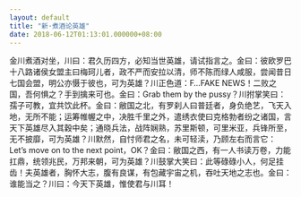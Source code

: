 ```yaml
---
layout: default
title: "新·煮酒论英雄"
date: 2018-06-12T01:13:01.000000+08:00
---
```


金川煮酒对坐，川曰：君久历四方，必知当世英雄，请试指言之。金曰：彼欧罗巴十八路诸侯女盟主曰梅珂儿者，政不严而安拉以清，师不陈而绿人咸服，尝闻昔日七国会盟，明公亦慑于彼也，可为英雄？川正色道：F…FAKE NEWS！二败之国，吾何惧之？手到擒来可也。金曰：Grab them by the pussy？川拊掌笑曰：孺子可教，宜共饮此杯。金曰：敝国之北，有罗刹人曰普廷者，身负绝艺，飞天入地，无所不能；运筹帷幄之中，决胜千里之外，遣绣衣使曰克格勃者纷之诸国，言天下英雄尽入其穀中矣；通晓兵法，战阵娴熟，苏里斯顿，可里米亚，兵锋所至，无不披靡，可为英雄？川默然，自忖师君之名，未可轻渎，乃顾左右而言它：Let’s move on to the next point，OK？金曰：敝国之西，有一人书读万卷，力能扛鼎，统领兆民，万邦来朝，可为英雄？川鼓掌大笑曰：此等碌碌小人，何足挂齿！夫英雄者，胸怀大志，腹有良谋，有包藏宇宙之机，吞吐天地之志也。金曰：谁能当之？川曰：今天下英雄，惟使君与川耳！

